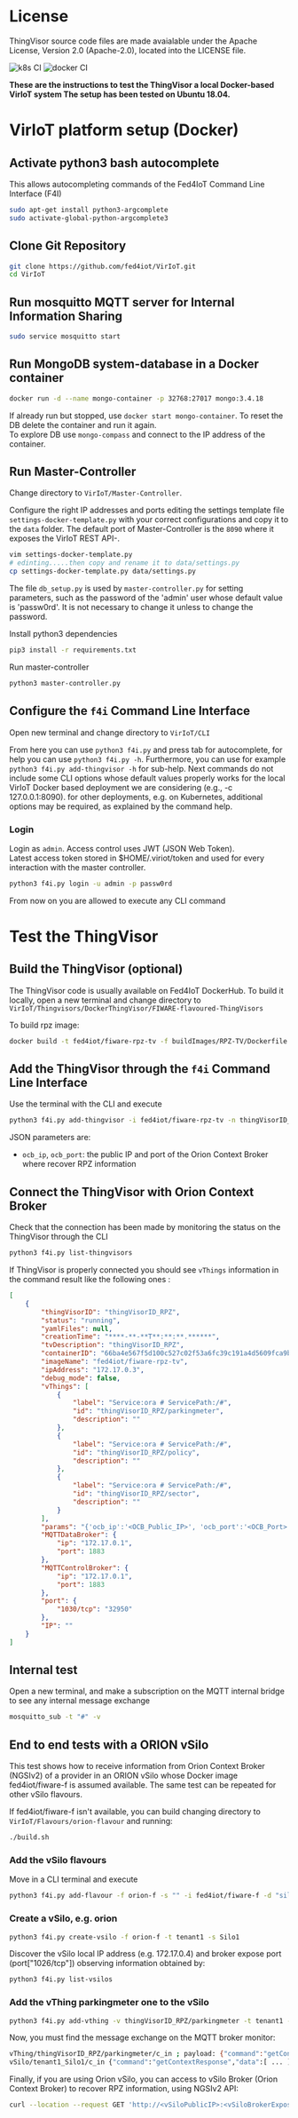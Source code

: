 # License

ThingVisor source code files are made avaialable under the Apache License, Version 2.0 (Apache-2.0), located into the LICENSE file.

![k8s CI](https://github.com/fed4iot/VirIoT/workflows/k8s%20CI/badge.svg)
![docker CI](https://github.com/fed4iot/VirIoT/workflows/docker%20CI/badge.svg)
  
__These are the instructions to test the ThingVisor a local Docker-based VirIoT system
The setup has been tested on Ubuntu 18.04.__

# VirIoT platform setup (Docker)

## Activate python3 bash autocomplete  

This allows autocompleting commands of the Fed4IoT Command Line Interface (F4I) 

```bash  
sudo apt-get install python3-argcomplete
sudo activate-global-python-argcomplete3  
```

## Clone Git Repository

```bash  
git clone https://github.com/fed4iot/VirIoT.git
cd VirIoT  
```

## Run mosquitto MQTT server for Internal Information Sharing

```bash  
sudo service mosquitto start
```

## Run MongoDB system-database in a Docker container

```bash  
docker run -d --name mongo-container -p 32768:27017 mongo:3.4.18  
```  

If already run but stopped, use `docker start mongo-container`.
To reset the DB delete the container and run it again.  
To explore DB use `mongo-compass` and connect to the IP address of the container.

## Run Master-Controller

Change directory to `VirIoT/Master-Controller`.

Configure the right IP addresses and ports editing the settings template file `settings-docker-template.py` with your correct configurations and copy it to the `data` folder.
The default port of Master-Controller is the `8090` where it exposes the VirIoT REST API-.

```bash  
vim settings-docker-template.py  
# edinting.....then copy and rename it to data/settings.py  
cp settings-docker-template.py data/settings.py  
```

The file `db_setup.py` is used by `master-controller.py` for setting parameters, such as the password of the 'admin' user whose default value is 'passw0rd'. It is not necessary to change it unless to change the password. 

Install python3 dependencies

```bash
pip3 install -r requirements.txt
```

Run master-controller

```bash
python3 master-controller.py
```  

## Configure the `f4i` Command Line Interface  

Open new terminal and change directory to `VirIoT/CLI`

From here you can use `python3 f4i.py` and press tab for autocomplete, for help you can use `python3 f4i.py -h`.  Furthermore, you can use for example  `python3 f4i.py add-thingvisor -h` for sub-help. 
Next commands do not include some CLI options whose default values properly works for the local VirIoT Docker based deployment we are considering (e.g., -c 127.0.0.1:8090). for other deployments, e.g. on Kubernetes, additional options may be required, as explained by the command help.  
  
### Login  

Login as `admin`. Access control uses JWT (JSON Web Token).  
Latest access token stored in $HOME/.viriot/token and used for every interaction with the master controller.  

```bash  
python3 f4i.py login -u admin -p passw0rd 
```  

From now on you are allowed to execute any CLI command

# Test the ThingVisor

## Build the ThingVisor (optional)

The ThingVisor code is usually available on Fed4IoT DockerHub. To build it locally, open a new terminal and change directory to `VirIoT/Thingvisors/DockerThingVisor/FIWARE-flavoured-ThingVisors`

To build rpz image:

```bash
docker build -t fed4iot/fiware-rpz-tv -f buildImages/RPZ-TV/Dockerfile  ./
```

## Add the ThingVisor through the `f4i` Command Line Interface  

Use the terminal with the CLI and execute
  
```bash  
python3 f4i.py add-thingvisor -i fed4iot/fiware-rpz-tv -n thingVisorID_RPZ -d "thingVisorID_RPZ" -p '{"ocb_ip":"<OCB_Public_IP>", "ocb_port":"<OCB_Port>"}'
```  

JSON parameters are: 
- `ocb_ip`, `ocb_port`:  the public IP and port of the Orion Context Broker where recover RPZ information


## Connect the ThingVisor with Orion Context Broker

Check that the connection has been made by monitoring the status on the ThingVisor through the CLI

```bash  
python3 f4i.py list-thingvisors  
```

If ThingVisor is properly connected you should see `vThings` information in the command result like the following ones :

```json
[
    {
        "thingVisorID": "thingVisorID_RPZ",
        "status": "running",
        "yamlFiles": null,
        "creationTime": "****-**-**T**:**:**.******",
        "tvDescription": "thingVisorID_RPZ",
        "containerID": "66ba4e567f5d100c527c02f53a6fc39c191a4d5609fca9b2d91a8adbaf1a90c5",
        "imageName": "fed4iot/fiware-rpz-tv",
        "ipAddress": "172.17.0.3",
        "debug_mode": false,
        "vThings": [
            {
                "label": "Service:ora # ServicePath:/#",
                "id": "thingVisorID_RPZ/parkingmeter",
                "description": ""
            },
            {
                "label": "Service:ora # ServicePath:/#",
                "id": "thingVisorID_RPZ/policy",
                "description": ""
            },
            {
                "label": "Service:ora # ServicePath:/#",
                "id": "thingVisorID_RPZ/sector",
                "description": ""
            }
        ],
        "params": "{'ocb_ip':'<OCB_Public_IP>', 'ocb_port':'<OCB_Port>'}",
        "MQTTDataBroker": {
            "ip": "172.17.0.1",
            "port": 1883
        },
        "MQTTControlBroker": {
            "ip": "172.17.0.1",
            "port": 1883
        },
        "port": {
            "1030/tcp": "32950"
        },
        "IP": ""
    }
]

```

## Internal test

Open a new terminal, and make a subscription on the MQTT internal bridge to see any internal message exchange

```bash
mosquitto_sub -t "#" -v
```

## End to end tests with a ORION vSilo

This test shows how to receive information from Orion Context Broker (NGSIv2) of a provider in an ORION vSilo whose Docker image fed4iot/fiware-f is assumed available. The same test can be repeated for other vSilo flavours.

If fed4iot/fiware-f isn't available, you can build changing  directory to `VirIoT/Flavours/orion-flavour` and running:

```bash  
./build.sh
```

### Add the vSilo flavours

Move in a CLI terminal and execute

```bash  
python3 f4i.py add-flavour -f orion-f -s "" -i fed4iot/fiware-f -d "silo with a FIWARE Orion Context Broker"
```

### Create a vSilo, e.g. orion

```bash
python3 f4i.py create-vsilo -f orion-f -t tenant1 -s Silo1
```

Discover the vSilo local IP address (e.g. 172.17.0.4) and broker expose port  (port["1026/tcp"]) observing information obtained by:

```bash
python3 f4i.py list-vsilos
```

### Add the vThing parkingmeter one to the vSilo

```bash
python3 f4i.py add-vthing -v thingVisorID_RPZ/parkingmeter -t tenant1 -s Silo1
```

Now, you must find the message exchange on the MQTT broker monitor:

```bash
vThing/thingVisorID_RPZ/parkingmeter/c_in ; payload: {"command":"getContextRequest","vSiloID":"tenant1_Silo1","vThingID":"thingVisorID_RPZ/parkingmeter"}
vSilo/tenant1_Silo1/c_in {"command":"getContextResponse","data":[ ... ],"meta":{"vThingID":"thingVisorID_RPZ/parkingmeter"}}
```

Finally, if you are using Orion vSilo, you can access to vSilo Broker (Orion Context Broker) to recover RPZ information, using NGSIv2 API:

```bash
curl --location --request GET 'http://<vSiloPublicIP>:<vSiloBrokerExposePort>/v2/entities?limit=100&options=count' --header 'Accept: application/json'
```